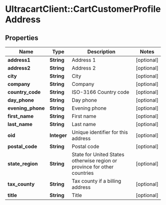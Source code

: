 # UltracartClient::CartCustomerProfileAddress

## Properties
Name | Type | Description | Notes
------------ | ------------- | ------------- | -------------
**address1** | **String** | Address 1 | [optional] 
**address2** | **String** | Address 2 | [optional] 
**city** | **String** | City | [optional] 
**company** | **String** | Company | [optional] 
**country_code** | **String** | ISO-3166 Country code | [optional] 
**day_phone** | **String** | Day phone | [optional] 
**evening_phone** | **String** | Evening phone | [optional] 
**first_name** | **String** | First name | [optional] 
**last_name** | **String** | Last name | [optional] 
**oid** | **Integer** | Unique identifier for this address | [optional] 
**postal_code** | **String** | Postal code | [optional] 
**state_region** | **String** | State for United States otherwise region or province for other countries | [optional] 
**tax_county** | **String** | Tax county if a billing address | [optional] 
**title** | **String** | Title | [optional] 


